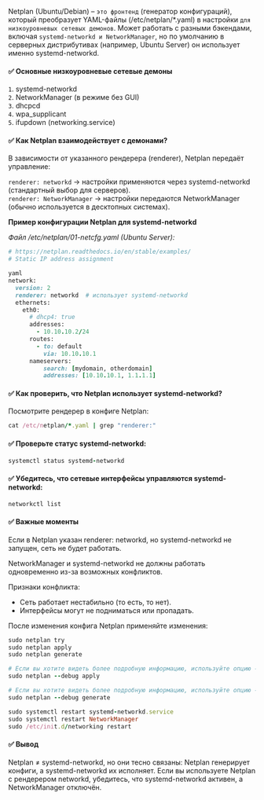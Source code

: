 Netplan (Ubuntu/Debian) – `это фронтенд` (генератор конфигураций), который преобразует YAML-файлы (/etc/netplan/*.yaml) в настройки `для низкоуровневых сетевых демонов`. Может работать с разными бэкендами, включая `systemd-networkd и NetworkManager`, но по умолчанию в серверных дистрибутивах (например, Ubuntu Server) он использует именно systemd-networkd. 


#### :white_check_mark: Основные низкоуровневые сетевые демоны

`1`. systemd-networkd  
`2`. NetworkManager (в режиме без GUI)  
`3`. dhcpcd  
`4`. wpa_supplicant  
`5`. ifupdown (networking.service)  


#### :white_check_mark: Как Netplan взаимодействует с демонами?

В зависимости от указанного рендерера (renderer), Netplan передаёт управление:

`renderer: networkd` → настройки применяются через systemd-networkd (стандартный выбор для серверов).  
`renderer: NetworkManager` → настройки передаются NetworkManager (обычно используется в десктопных системах).  

**Пример конфигурации Netplan для systemd-networkd**

_Файл /etc/netplan/01-netcfg.yaml (Ubuntu Server):_

```ruby
# https://netplan.readthedocs.io/en/stable/examples/
# Static IP address assignment

yaml
network:
  version: 2
  renderer: networkd  # использует systemd-networkd
  ethernets:
    eth0:
      # dhcp4: true
      addresses:
        - 10.10.10.2/24
      routes:
        - to: default
          via: 10.10.10.1
      nameservers:
          search: [mydomain, otherdomain]
          addresses: [10.10.10.1, 1.1.1.1]
```	  
	  
#### :white_check_mark: Как проверить, что Netplan использует systemd-networkd?

Посмотрите рендерер в конфиге Netplan:

```ruby
cat /etc/netplan/*.yaml | grep "renderer:"
```

#### :white_check_mark: Проверьте статус systemd-networkd:

```ruby
systemctl status systemd-networkd
```

#### :white_check_mark: Убедитесь, что сетевые интерфейсы управляются systemd-networkd:

```ruby
networkctl list
```

#### :white_check_mark: Важные моменты

Если в Netplan указан renderer: networkd, но systemd-networkd не запущен, сеть не будет работать.

NetworkManager и systemd-networkd не должны работать одновременно из-за возможных конфликтов. 

Признаки конфликта:  
- Сеть работает нестабильно (то есть, то нет).
- Интерфейсы могут не подниматься или пропадать.

После изменения конфига Netplan применяйте изменения:

```ruby
sudo netplan try
sudo netplan apply
sudo netplan generate

# Если вы хотите видеть более подробную информацию, используйте опцию --debug:
sudo netplan --debug apply

# Если вы хотите видеть более подробную информацию, используйте опцию --debug:
sudo netplan --debug generate

sudo systemctl restart systemd-networkd.service
sudo systemctl restart NetworkManager
sudo /etc/init.d/networking restart
```

#### :white_check_mark: Вывод

Netplan ≠ systemd-networkd, но они тесно связаны: Netplan генерирует конфиги, а systemd-networkd их исполняет. Если вы используете Netplan с рендерером networkd, убедитесь, что systemd-networkd активен, а NetworkManager отключён.
